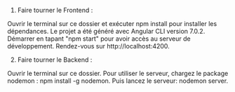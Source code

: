 1. Faire tourner le Frontend :

Ouvrir le terminal sur ce dossier et exécuter npm install pour installer les dépendances.
Le projet a été généré avec Angular CLI version 7.0.2.
Démarrer en tapant "npm start" pour avoir accès au serveur de développement.
Rendez-vous sur http://localhost:4200.


2. Faire tourner le Backend :

Ouvrir le terminal sur ce dossier.
Pour utiliser le serveur, chargez le package nodemon : npm install -g nodemon.
Puis lancez le serveur: nodemon server.